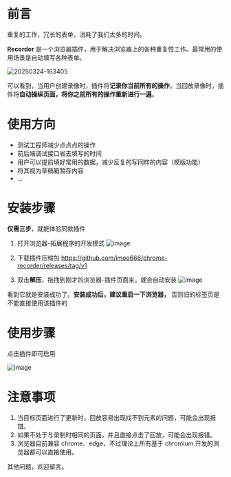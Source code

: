 # 前言

重复的工作，冗长的表单，消耗了我们太多的时间。

**Recorder** 是一个浏览器插件，用于解决浏览器上的各种重复性工作。最常用的使用场景是自动填写各种表单。


![20250324-163405](https://github.com/user-attachments/assets/afd09299-489e-40e0-bbb3-49a6e9e1e325)

可以看到，当用户创建录像时，插件将**记录你当前所有的操作**。当回放录像时，插件将**自动操纵页面，将你之前所有的操作重新进行一遍**。

  


# 使用方向

-   测试工程师减少点点点的操作
-   前后端调试接口省去填写的时间
-   用户可以提前填好常用的数据，减少反复的写同样的内容（模版功能）
-   将其视为草稿箱暂存内容
-   ...

  


  


# 安装步骤

**仅需三步**，就能体验同款插件

1.  打开浏览器-拓展程序的开发模式
![image](https://github.com/user-attachments/assets/5b2619c3-52e2-4ced-99bd-2321e6cf46ca)


2.  下载插件压缩包 https://github.com/imoo666/chrome-recorder/releases/tag/v1
3.  双击**解压**，拖拽到刚才的浏览器-插件页面来，就会自动安装
![image](https://github.com/user-attachments/assets/2ef2088a-23f7-4a73-b0f8-c0e1037625b0)

看到它就是安装成功了。**安装成功后，建议重启一下浏览器，** 否则旧的标签页是不能直接使用该插件的

  


# 使用步骤

点击插件即可启用

![image](https://github.com/user-attachments/assets/e985fc1d-9ba4-4683-b409-7d023baca62e)



# 注意事项

1.  当目标页面进行了更新时，回放容易出现找不到元素的问题，可能会出现报错。
1.  如果不处于与录制时相同的页面，并且直接点击了回放，可能会出现报错。
1.  浏览器目前兼容 chrome、edge，不过理论上所有基于 chromium 开发的浏览器都可以直接使用。

  


其他问题，欢迎留言。
